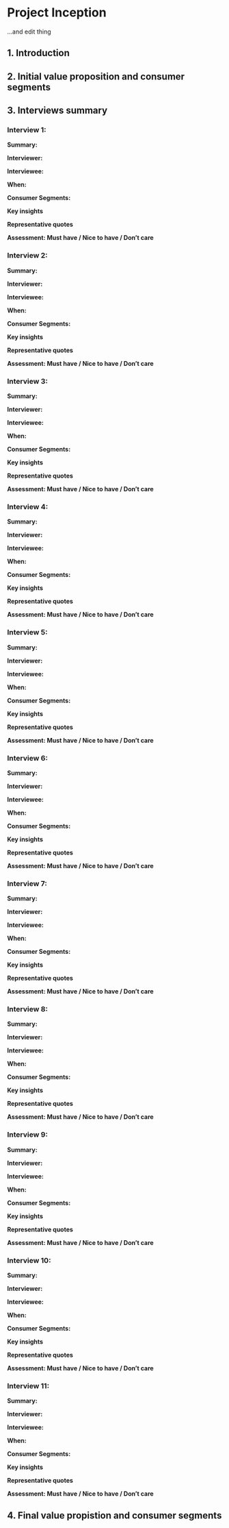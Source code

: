 # Project Inception 
...and edit thing 

## 1. Introduction

## 2. Initial value proposition and consumer segments

## 3. Interviews summary

### Interview 1:

**Summary:**

**Interviewer:**

**Interviewee:**

**When:** 

**Consumer Segments:**

**Key insights**

**Representative quotes**

**Assessment: Must have / Nice to have / Don’t care**

### Interview 2:

**Summary:**

**Interviewer:**

**Interviewee:**

**When:**

**Consumer Segments:**

**Key insights**

**Representative quotes**

**Assessment: Must have / Nice to have / Don’t care**

### Interview 3:

**Summary:**

**Interviewer:**

**Interviewee:**

**When:** 

**Consumer Segments:**

**Key insights**

**Representative quotes**

**Assessment: Must have / Nice to have / Don’t care**

### Interview 4:

**Summary:**

**Interviewer:**

**Interviewee:**

**When:** 

**Consumer Segments:**

**Key insights**

**Representative quotes**

**Assessment: Must have / Nice to have / Don’t care**

### Interview 5:

**Summary:**

**Interviewer:**

**Interviewee:**

**When:** 

**Consumer Segments:**

**Key insights**

**Representative quotes**

**Assessment: Must have / Nice to have / Don’t care**

### Interview 6:

**Summary:**

**Interviewer:**

**Interviewee:**

**When:** 

**Consumer Segments:**

**Key insights**

**Representative quotes**

**Assessment: Must have / Nice to have / Don’t care**

### Interview 7:

**Summary:**

**Interviewer:**

**Interviewee:**

**When:** 

**Consumer Segments:**

**Key insights**

**Representative quotes**

**Assessment: Must have / Nice to have / Don’t care**

### Interview 8:

**Summary:**

**Interviewer:**

**Interviewee:**

**When:** 

**Consumer Segments:**

**Key insights**

**Representative quotes**

**Assessment: Must have / Nice to have / Don’t care**

### Interview 9:

**Summary:**

**Interviewer:**

**Interviewee:**

**When:** 

**Consumer Segments:**

**Key insights**

**Representative quotes**

**Assessment: Must have / Nice to have / Don’t care**

### Interview 10:

**Summary:**

**Interviewer:**

**Interviewee:**

**When:** 

**Consumer Segments:**

**Key insights**

**Representative quotes**

**Assessment: Must have / Nice to have / Don’t care**

### Interview 11:

**Summary:**

**Interviewer:**

**Interviewee:**

**When:** 

**Consumer Segments:**

**Key insights**

**Representative quotes**

**Assessment: Must have / Nice to have / Don’t care**


## 4. Final value propistion and consumer segments
